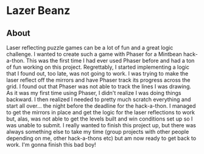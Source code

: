 # Lazer Beanz

## About
Laser reflecting puzzle games can be a lot of fun and a great logic challenge. I wanted to create such a game with Phaser for a Mintbean hack-a-thon. This was the first time I had ever used Phaser before and had a ton of fun working on this project. Regrettably, I started implementing a logic that I found out, too late, was not going to work. I was trying to make the laser reflect off the mirrors and have Phaser track its progress across the grid. I found out that Phaser was not able to track the lines I was drawing. As it was my first time using Phaser, I didn't realize I was doing things backward. I then realized I needed to pretty much scratch everything and start all over... the night before the deadline for the hack-a-thon. I managed to get the mirrors in place and get the logic for the laser reflections to work but, alas, was not able to get the levels built and win conditions set up so I was unable to submit. I really wanted to finish this project up, but there was always something else to take my time (group projects with other people depending on me, other hack-a-thons etc) but am now ready to get back to work. I'm gonna finish this bad boy!